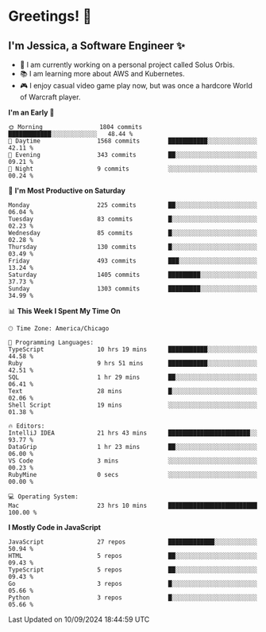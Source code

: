 # Greetings! 🧠

## I'm Jessica, a Software Engineer :sparkles:

- 🌟 I am currently working on a personal project called Solus Orbis.
- 📚 I am learning more about AWS and Kubernetes.
- 🎮 I enjoy casual video game play now, but was once a hardcore World of Warcraft player.

<!--START_SECTION:waka-->
**I'm an Early 🐤** 

```text
🌞 Morning                1804 commits        ████████████░░░░░░░░░░░░░   48.44 % 
🌆 Daytime                1568 commits        ███████████░░░░░░░░░░░░░░   42.11 % 
🌃 Evening                343 commits         ██░░░░░░░░░░░░░░░░░░░░░░░   09.21 % 
🌙 Night                  9 commits           ░░░░░░░░░░░░░░░░░░░░░░░░░   00.24 % 
```
📅 **I'm Most Productive on Saturday** 

```text
Monday                   225 commits         ██░░░░░░░░░░░░░░░░░░░░░░░   06.04 % 
Tuesday                  83 commits          █░░░░░░░░░░░░░░░░░░░░░░░░   02.23 % 
Wednesday                85 commits          █░░░░░░░░░░░░░░░░░░░░░░░░   02.28 % 
Thursday                 130 commits         █░░░░░░░░░░░░░░░░░░░░░░░░   03.49 % 
Friday                   493 commits         ███░░░░░░░░░░░░░░░░░░░░░░   13.24 % 
Saturday                 1405 commits        █████████░░░░░░░░░░░░░░░░   37.73 % 
Sunday                   1303 commits        █████████░░░░░░░░░░░░░░░░   34.99 % 
```


📊 **This Week I Spent My Time On** 

```text
🕑︎ Time Zone: America/Chicago

💬 Programming Languages: 
TypeScript               10 hrs 19 mins      ███████████░░░░░░░░░░░░░░   44.58 % 
Ruby                     9 hrs 51 mins       ███████████░░░░░░░░░░░░░░   42.51 % 
SQL                      1 hr 29 mins        ██░░░░░░░░░░░░░░░░░░░░░░░   06.41 % 
Text                     28 mins             █░░░░░░░░░░░░░░░░░░░░░░░░   02.06 % 
Shell Script             19 mins             ░░░░░░░░░░░░░░░░░░░░░░░░░   01.38 % 

🔥 Editors: 
IntelliJ IDEA            21 hrs 43 mins      ███████████████████████░░   93.77 % 
DataGrip                 1 hr 23 mins        ██░░░░░░░░░░░░░░░░░░░░░░░   06.00 % 
VS Code                  3 mins              ░░░░░░░░░░░░░░░░░░░░░░░░░   00.23 % 
RubyMine                 0 secs              ░░░░░░░░░░░░░░░░░░░░░░░░░   00.00 % 

💻 Operating System: 
Mac                      23 hrs 10 mins      █████████████████████████   100.00 % 
```

**I Mostly Code in JavaScript** 

```text
JavaScript               27 repos            █████████████░░░░░░░░░░░░   50.94 % 
HTML                     5 repos             ██░░░░░░░░░░░░░░░░░░░░░░░   09.43 % 
TypeScript               5 repos             ██░░░░░░░░░░░░░░░░░░░░░░░   09.43 % 
Go                       3 repos             █░░░░░░░░░░░░░░░░░░░░░░░░   05.66 % 
Python                   3 repos             █░░░░░░░░░░░░░░░░░░░░░░░░   05.66 % 
```




 Last Updated on 10/09/2024 18:44:59 UTC
<!--END_SECTION:waka-->

<!--
**jessikuh/jessikuh** is a ✨ _special_ ✨ repository because its `README.md` (this file) appears on your GitHub profile.

Here are some ideas to get you started:

- 🔭 I’m currently working on ...
- 🌱 I’m currently learning ...
- 👯 I’m looking to collaborate on ...
- 🤔 I’m looking for help with ...
- 💬 Ask me about ...
- 📫 How to reach me: ...
- 😄 Pronouns: ...
- ⚡ Fun fact: ...
-->
